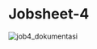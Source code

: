 # Jobsheet-4

![job4_dokumentasi](https://user-images.githubusercontent.com/121172074/210149075-867f98f0-bb34-446e-aaf2-4e664af332b8.jpeg)
